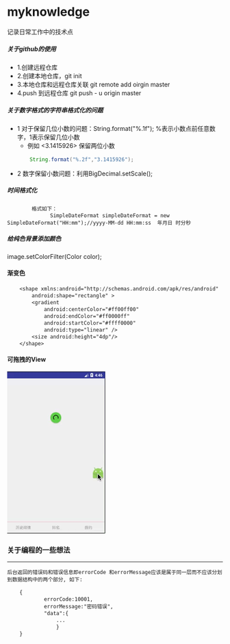 # myknowledge
记录日常工作中的技术点


##### 关于github的使用
* 1.创建远程仓库
* 2.创建本地仓库，git init
* 3.本地仓库和远程仓库关联 git remote add oirgin master
* 4.push 到远程仓库 git push - u origin master

##### 关于数字格式的字符串格式化的问题
* 1  对于保留几位小数的问题：String.format("%.1f"); %表示小数点前任意数字，1表示保留几位小数
     - 例如 <3.1415926> 保留两位小数
    ```java
        String.format("%.2f","3.1415926");
    ```
* 2 数字保留小数问题：利用BigDecimal.setScale();

##### 时间格式化
            格式如下：
                  SimpleDateFormat simpleDateFormat = new SimpleDateFormat("HH:mm");//yyyy-MM-dd HH:mm:ss  年月日 时分秒

##### 给纯色背景添加颜色
   image.setColorFilter(Color color);

#### 渐变色
        <shape xmlns:android="http://schemas.android.com/apk/res/android"
            android:shape="rectangle" >
            <gradient
                android:centerColor="#ff00ff00"
                android:endColor="#ff0000ff"
                android:startColor="#ffff0000"
                android:type="linear" />
            <size android:height="4dp"/>
        </shape>


#### 可拖拽的View
![image](/gif/视频1.gif)

### 关于编程的一些想法
---
    后台返回的错误码和错误信息即errorCode 和errorMessage应该是属于同一层而不应该分划到数据结构中的两个部分, 如下:

```
    {
            errorCode:10001,
            errorMessage:"密码错误",
            "data":{
                ...
                }
    }
```




